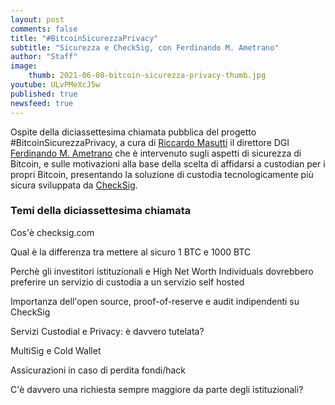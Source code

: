 ```yaml
---
layout: post
comments: false
title: "#BitcoinSicurezzaPrivacy"
subtitle: "Sicurezza e CheckSig, con Ferdinando M. Ametrano"
author: "Staff"
image:
    thumb: 2021-06-08-bitcoin-sicurezza-privacy-thumb.jpg
youtube: ULvPMeXcJ5w
published: true
newsfeed: true
---
```


Ospite della  diciassettesima chiamata pubblica del progetto #BitcoinSicurezzaPrivacy​, a cura di [Riccardo Masutti](https://www.linkedin.com/in/riccardomasutti/) il direttore DGI [Ferdinando M. Ametrano](https://ametrano.net) che è intervenuto sugli aspetti di sicurezza di Bitcoin, e sulle motivazioni alla base della scelta di affidarsi a custodian per i propri Bitcoin, presentando la soluzione di custodia tecnologicamente più sicura sviluppata da [CheckSig](https://checksig.com/).

### Temi della diciassettesima chiamata
>
Cos'è checksig.com
>
Qual è la differenza tra mettere al sicuro 1 BTC e 1000 BTC
>
Perchè gli investitori istituzionali e High Net Worth Individuals dovrebbero preferire un servizio di custodia a un servizio self hosted
>
Importanza dell'open source, proof-of-reserve e audit indipendenti su CheckSig
>
Servizi Custodial e Privacy: è davvero tutelata?
>
MultiSig e Cold Wallet
>
Assicurazioni in caso di perdita fondi/hack
>
C'è davvero una richiesta sempre maggiore da parte degli istituzionali?

